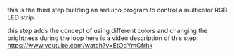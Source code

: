 this is the third step building an arduino program to control a multicolor RGB LED strip.

this step adds the concept of using different colors and changing the brightness during the loop
here is a video description of this step: https://www.youtube.com/watch?v=EtOqYmGfrhk
